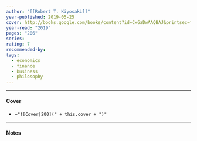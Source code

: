 ```yaml
---
author: "[[Robert T. Kiyosaki]]"
year-published: 2019-05-25
cover: http://books.google.com/books/content?id=Cx6aDwAAQBAJ&printsec=frontcover&img=1&zoom=1&edge=curl&source=gbs_api
year-read: "2019"
pages: "206"
series: 
rating: 7
recommended-by: 
tags:
  - economics
  - finance
  - business
  - philosophy
---
```


---
#### Cover
- `="![Cover|200](" + this.cover + ")"`
---
#### Notes